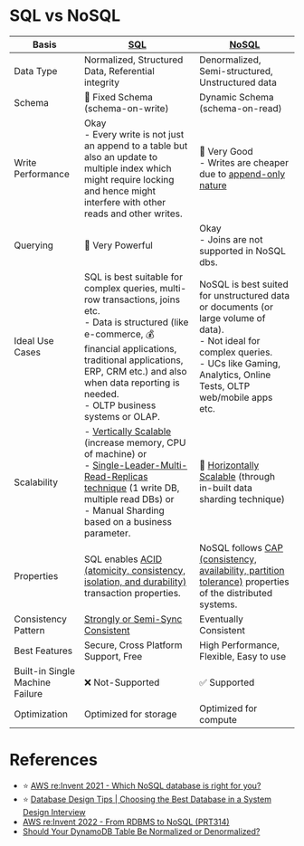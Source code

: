 # SQL vs NoSQL

| Basis                           | [SQL](SQL-Databases/Readme.md)                                                                                                                                                                                                                                                                         | [NoSQL](NoSQL-Databases)                                                                                                                                                                           |
|---------------------------------|--------------------------------------------------------------------------------------------------------------------------------------------------------------------------------------------------------------------------------------------------------------------------------------------------------|----------------------------------------------------------------------------------------------------------------------------------------------------------------------------------------------------|
| Data Type                       | Normalized, Structured Data, Referential integrity                                                                                                                                                                                                                                                     | Denormalized, Semi-structured, Unstructured data                                                                                                                                                   |
| Schema                          | :hammer: Fixed Schema (schema-on-write)                                                                                                                                                                                                                                                                | Dynamic Schema (schema-on-read)                                                                                                                                                                    |
| Write Performance               | Okay<br/>- Every write is not just an append to a table but also an update to multiple index which might require locking and hence might interfere with other reads and other writes.                                                                                                                  | :rocket: Very Good<br/>- Writes are cheaper due to [append-only nature](Glossaries/DataStructuresDB/AppendOnlyProperty.md)                                                                         |
| Querying                        | :muscle: Very Powerful                                                                                                                                                                                                                                                                                 | Okay<br/>- Joins are not supported in NoSQL dbs.                                                                                                                                                   |
| Ideal Use Cases                 | SQL is best suitable for complex queries, multi-row transactions, joins etc. <br/>- Data is structured (like e-commerce, :moneybag: financial applications, traditional applications, ERP, CRM  etc.) and also when data reporting is needed.<br/>- OLTP business systems or OLAP.                     | NoSQL is best suited for unstructured data or documents (or large volume of data). <br/>- Not ideal for complex queries.<br/>- UCs like Gaming, Analytics, Online Tests, OLTP web/mobile apps etc. |
| Scalability                     | - [Vertically Scalable](Glossaries/ScalabilityDB.md) (increase memory, CPU of machine) or <br/>- [Single-Leader-Multi-Read-Replicas technique](Glossaries/Consistency&Replication/SingleLeaderReplication.md) (1 write DB, multiple read DBs) or <br/>- Manual Sharding based on a business parameter. | :rocket: [Horizontally Scalable](Glossaries/ScalabilityDB.md) (through in-built data sharding technique)                                                                                           |
| Properties                      | SQL enables [ACID (atomicity, consistency, isolation, and durability)](Glossaries/ACIDTransactions/Readme.md) transaction properties.                                                                                                                                                                  | NoSQL follows [CAP (consistency, availability, partition tolerance)](Glossaries/PACELCTheorem/CAPTheorem.md) properties of the distributed systems.                                                |
| Consistency Pattern             | [Strongly or Semi-Sync Consistent](Glossaries/Consistency&Replication/Readme.md)                                                                                                                                                                                                                       | Eventually Consistent                                                                                                                                                                              |
| Best Features                   | Secure, Cross Platform Support, Free                                                                                                                                                                                                                                                                   | High Performance, Flexible, Easy to use                                                                                                                                                            |
| Built-in Single Machine Failure | :x: Not-Supported                                                                                                                                                                                                                                                                                      | :white_check_mark: Supported                                                                                                                                                                       |
| Optimization                    | Optimized for storage                                                                                                                                                                                                                                                                                  | Optimized for compute                                                                                                                                                                              |

# References
- :star: [AWS re:Invent 2021 - Which NoSQL database is right for you?](https://www.youtube.com/watch?v=ivBaro-8PhI)
- :star: [Database Design Tips | Choosing the Best Database in a System Design Interview](https://www.youtube.com/watch?v=cODCpXtPHbQ)
- [AWS re:Invent 2022 - From RDBMS to NoSQL (PRT314)](https://www.youtube.com/watch?v=eEENrNKxCdw)
- [Should Your DynamoDB Table Be Normalized or Denormalized?](https://aws.amazon.com/blogs/database/should-your-dynamodb-table-be-normalized-or-denormalized/)